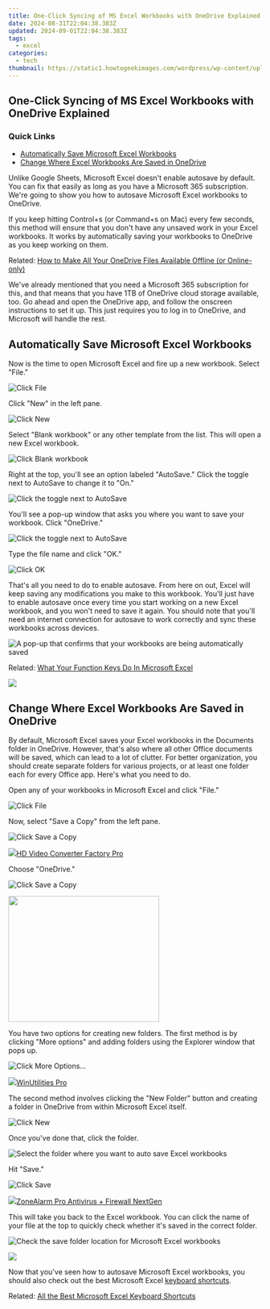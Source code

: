 ```yaml
---
title: One-Click Syncing of MS Excel Workbooks with OneDrive Explained
date: 2024-08-31T22:04:38.383Z
updated: 2024-09-01T22:04:38.383Z
tags:
  - excel
categories:
  - tech
thumbnail: https://static1.howtogeekimages.com/wordpress/wp-content/uploads/2021/04/microsoft-excel-logo.jpg
---
```


## One-Click Syncing of MS Excel Workbooks with OneDrive Explained

### Quick Links

* [Automatically Save Microsoft Excel Workbooks](https://hardware-updates.techidaily.com/easy-to-use-bluetooth-driver-software-for-zexmt-device-compatible-with-all-windows-os/)
* [Change Where Excel Workbooks Are Saved in OneDrive](https://fox-blue.techidaily.com/2024-approved-navigate-motion-sickness-in-virtual-reality-with-ease/)

 Unlike Google Sheets, Microsoft Excel doesn't enable autosave by default. You can fix that easily as long as you have a Microsoft 365 subscription. We're going to show you how to autosave Microsoft Excel workbooks to OneDrive.

 If you keep hitting Control+s (or Command+s on Mac) every few seconds, this method will ensure that you don't have any unsaved work in your Excel workbooks. It works by automatically saving your workbooks to OneDrive as you keep working on them.

Related: [How to Make All Your OneDrive Files Available Offline (or Online-only)](https://on-screen-recording.techidaily.com/new-easy-video-calls-with-googles-hangouts-on-your-android/) 

 We've already mentioned that you need a Microsoft 365 subscription for this, and that means that you have 1TB of OneDrive cloud storage available, too. Go ahead and open the OneDrive app, and follow the onscreen instructions to set it up. This just requires you to log in to OneDrive, and Microsoft will handle the rest.

##  Automatically Save Microsoft Excel Workbooks

 Now is the time to open Microsoft Excel and fire up a new workbook. Select "File."

![Click File](https://static1.howtogeekimages.com/wordpress/wp-content/uploads/2021/04/excel-auto-save-click-file.png) 

 Click "New" in the left pane.

![Click New](https://static1.howtogeekimages.com/wordpress/wp-content/uploads/2021/04/excel-auto-save-click-new.png) 

 Select "Blank workbook" or any other template from the list. This will open a new Excel workbook.

![Click Blank workbook](https://static1.howtogeekimages.com/wordpress/wp-content/uploads/2021/04/excel-auto-save-click-blank-workbook.png) 

 Right at the top, you'll see an option labeled "AutoSave." Click the toggle next to AutoSave to change it to "On."

![Click the toggle next to AutoSave](https://static1.howtogeekimages.com/wordpress/wp-content/uploads/2021/04/excel-auto-save-click-on.png) 

 You'll see a pop-up window that asks you where you want to save your workbook. Click "OneDrive."

![Click the toggle next to AutoSave](https://static1.howtogeekimages.com/wordpress/wp-content/uploads/2021/04/excel-auto-save-click-on.png) 

 Type the file name and click "OK."

![Click OK](https://static1.howtogeekimages.com/wordpress/wp-content/uploads/2021/04/excel-auto-save-click-ok.png) 

 That's all you need to do to enable autosave. From here on out, Excel will keep saving any modifications you make to this workbook. You'll just have to enable autosave once every time you start working on a new Excel workbook, and you won't need to save it again. You should note that you'll need an internet connection for autosave to work correctly and sync these workbooks across devices.

![A pop-up that confirms that your workbooks are being automatically saved](https://static1.howtogeekimages.com/wordpress/wp-content/uploads/2021/04/excel-auto-save-enabled.png) 

Related: [What Your Function Keys Do In Microsoft Excel](https://article-knowledge.techidaily.com/2024-approved-mastering-pcmobile-video-filter-techniques/) 

<!-- affiliate ads begin -->
<a href="https://store.nero.com/order/checkout.php?PRODS=42570605&QTY=1&AFFILIATE=108875&CART=1"><img src="http://cdnwww.nero.com/nero-com-wAssets/img/banners/2023/usbXcopy/Nero_USB_x_copy_Screen_2.png" border="0"></a>
<!-- affiliate ads end -->
##  Change Where Excel Workbooks Are Saved in OneDrive

 By default, Microsoft Excel saves your Excel workbooks in the Documents folder in OneDrive. However, that's also where all other Office documents will be saved, which can lead to a lot of clutter. For better organization, you should create separate folders for various projects, or at least one folder each for every Office app. Here's what you need to do.

 Open any of your workbooks in Microsoft Excel and click "File."

![Click File](https://static1.howtogeekimages.com/wordpress/wp-content/uploads/2021/04/excel-auto-save-click-file.png) 

 Now, select "Save a Copy" from the left pane.

![Click Save a Copy](https://static1.howtogeekimages.com/wordpress/wp-content/uploads/2021/04/excel-auto-save-click-save-a-copy.png) 

<!-- affiliate ads begin -->
<a href="https://secure.2checkout.com/order/checkout.php?PRODS=4537546&QTY=1&AFFILIATE=108875&CART=1"><img src="https://secure.avangate.com/images/merchant/4b0a0290ad7df100b77e86839989a75e/products/7_copy_2_2_hdpro.png" border="0">HD Video Converter Factory Pro</a>
<!-- affiliate ads end -->
 Choose "OneDrive."

![Click Save a Copy](https://static1.howtogeekimages.com/wordpress/wp-content/uploads/2021/04/excel-auto-save-click-save-a-copy.png) 

<!-- affiliate ads begin -->
<a href="https://boody-eco-wear.pxf.io/c/5597632/1567905/13846" target="_top" id="1567905"><img src="//a.impactradius-go.com/display-ad/13846-1567905" border="0" alt="" width="300" height="250"/></a><img height="0" width="0" src="https://imp.pxf.io/i/5597632/1567905/13846" style="position:absolute;visibility:hidden;" border="0" />
<!-- affiliate ads end -->
 You have two options for creating new folders. The first method is by clicking "More options" and adding folders using the Explorer window that pops up.

![Click More Options...](https://static1.howtogeekimages.com/wordpress/wp-content/uploads/2021/04/excel-auto-save-click-more-options.png) 

<!-- affiliate ads begin -->
<a href="https://secure.2checkout.com/order/checkout.php?PRODS=4665597&QTY=1&AFFILIATE=108875&CART=1"><img src="https://www.pcclean.io/wp-content/uploads/2018/03/winutilities-box-130521.png" border="0">WinUtilities Pro</a>
<!-- affiliate ads end -->
 The second method involves clicking the "New Folder" button and creating a folder in OneDrive from within Microsoft Excel itself.

![Click New](https://static1.howtogeekimages.com/wordpress/wp-content/uploads/2021/04/excel-auto-save-click-new.png) 

 Once you've done that, click the folder.

![Select the folder where you want to auto save Excel workbooks](https://static1.howtogeekimages.com/wordpress/wp-content/uploads/2021/04/excel-auto-save-select-new-folder.png) 

 Hit "Save."

![Click Save](https://static1.howtogeekimages.com/wordpress/wp-content/uploads/2021/04/excel-auto-save-click-save.png) 

<!-- affiliate ads begin -->
<a href="https://estore.zonealarm.com/order/checkout.php?PRODS=38658749&QTY=1&AFFILIATE=108875&CART=1"><img src="https://sc1.checkpoint.com/sc1/za/images/boxes/pa_500.png" border="0">ZoneAlarm Pro Antivirus + Firewall NextGen</a>
<!-- affiliate ads end -->
 This will take you back to the Excel workbook. You can click the name of your file at the top to quickly check whether it's saved in the correct folder.

![Check the save folder location for Microsoft Excel workbooks](https://static1.howtogeekimages.com/wordpress/wp-content/uploads/2021/04/excel-auto-save-check-save-folder-location.png) 

<!-- affiliate ads begin -->
<a href="https://shop.systoolsgroup.com/affiliate.php?ACCOUNT=SYSTOOBY&AFFILIATE=108875&PATH=https%3A%2F%2Fwww.systoolsgroup.com%3FAFFILIATE%3D108875%26RESOURCE%3D%2BSysTools%2BOutlook%2BRecovery"><img src="https://www.systoolsgroup.com/box/outlook-recovery.png" border="0"></a>
<!-- affiliate ads end -->
 Now that you've seen how to autosave Microsoft Excel workbooks, you should also check out the best Microsoft Excel [keyboard shortcuts](https://eaxpv-info.techidaily.com/updated-2024-approved-high-definition-ready-enabling-av1-on-youtube/).

Related: [All the Best Microsoft Excel Keyboard Shortcuts](https://eaxpv-info.techidaily.com/updated-2024-approved-high-definition-ready-enabling-av1-on-youtube/)

<ins class="adsbygoogle"
     style="display:block"
     data-ad-format="autorelaxed"
     data-ad-client="ca-pub-7571918770474297"
     data-ad-slot="1223367746"></ins>



<ins class="adsbygoogle"
     style="display:block"
     data-ad-client="ca-pub-7571918770474297"
     data-ad-slot="8358498916"
     data-ad-format="auto"
     data-full-width-responsive="true"></ins>


